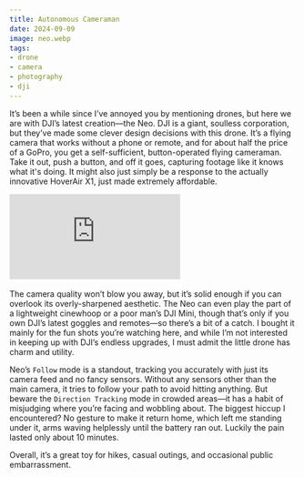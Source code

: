 ```yaml
---
title: Autonomous Cameraman
date: 2024-09-09
image: neo.webp
tags:
- drone
- camera
- photography
- dji
---
```


It’s been a while since I’ve annoyed you by mentioning drones, but here we are with DJI’s latest creation—the Neo. DJI is a giant, soulless corporation, but they’ve made some clever design decisions with this drone. It’s a flying camera that works without a phone or remote, and for about half the price of a GoPro, you get a self-sufficient, button-operated flying cameraman. Take it out, push a button, and off it goes, capturing footage like it knows what it's doing. It might also just simply be a response to the actually innovative HoverAir X1, just made extremely affordable.

<iframe title="vimeo-player" src="https://player.vimeo.com/video/1007568748?h=4416493d62" frameborder="0" allowfullscreen><img alt="thumbnail for an external video of the DJI Neo" src="neo.webp"></iframe>

The camera quality won’t blow you away, but it’s solid enough if you can overlook its overly-sharpened aesthetic. The Neo can even play the part of a lightweight cinewhoop or a poor man’s DJI Mini, though that’s only if you own DJI’s latest goggles and remotes—so there’s a bit of a catch. I bought it mainly for the fun shots you’re watching here, and while I’m not interested in keeping up with DJI’s endless upgrades, I must admit the little drone has charm and utility.

Neo’s `Follow` mode is a standout, tracking you accurately with just its camera feed and no fancy sensors. Without any sensors other than the main camera, it tries to follow your path to avoid hitting anything. But beware the `Direction Tracking` mode in crowded areas—it has a habit of misjudging where you’re facing and wobbling about. The biggest hiccup I encountered? No gesture to make it return home, which left me standing under it, arms waving helplessly until the battery ran out. Luckily the pain lasted only about 10 minutes.

Overall, it’s a great toy for hikes, casual outings, and occasional public embarrassment.

